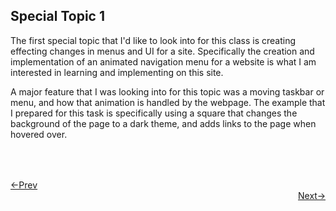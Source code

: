 ## Special Topic 1

The first special topic that I'd like to look into for this class is creating effecting changes in menus and UI for a site. Specifically the creation and implementation of an animated navigation menu for a website is what I am interested in learning and implementing on this site.


A major feature that I was looking into for this topic was a moving taskbar or menu, and how that animation is handled by the webpage. The example that I prepared for this task is specifically using a square that changes the background of the page to a dark theme, and adds links to the page when hovered over.

<style>
.square {
  height: 50px;
  width: 50px;
  color: #555;
}
.square:hover{
  background-color: #000;
  color: #999
}
</style>

<div class ="square"></div>

<div style="text-align: left"> <a href="/dp_4"> <-Prev </a> </div> <div style="text-align: right"> <a href="/st_2"> Next-> </a> </div>
